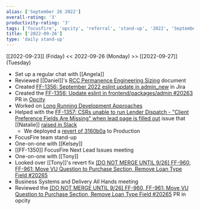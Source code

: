 ```yaml
---
alias: ['September 26 2022']
overall-rating: '3'
productivity-rating: '3'
tags: ['focusfire', 'opcity', 'referral', 'stand-up', '2022', 'September', 'Monday']
title: ['2022-09-26']
type: 'daily stand-up'
---
```

[[2022-09-23]] (Friday) << 2022-09-26 (Monday) >> [[2022-09-27]] (Tuesday)

- Set up a regular chat with [[Angela]]
- Reviewed [[Daniel]]'s [RCC Permanence Engineering Sizing](https://docs.google.com/document/d/1qbY2Li7iKzRsrgz09m9tZjPv0pbOPNlLiolwWPyBtQs/edit#heading=h.e6bpicie5fkg) document
- Created [FF-1356: September 2022 eslint update in admin_new](https://moveinc.atlassian.net/browse/FF-1356) in Jira
- Created the [FF-1356: Update eslint in frontend/packages/admin #20263](https://github.com/Opcity/opcity/pull/20263) PR in [Opcity](https://github.com/Opcity/opcity)
- Worked on [Long Running Development Approaches](https://www.notion.so/Long-Running-Development-Approaches-f95a8349aa03461b89f7d5427b644662)
- Helped with the [FF-1357: CSRs unable to run Lender Dispatch - "Client Preference Fields Are Missing" when lead page is filled out](https://moveinc.atlassian.net/browse/FF-1357) issue that [[Natalie]] [raised in Slack](https://moveinc.slack.com/archives/CAXNJ5R7W/p1664199594961669)
	- We deployed a [revert of 3160b0a](https://github.com/Opcity/opcity/commit/b82a3054bd035ae7e8dde66865008c7445ce3d62) to Production
- FocusFire team stand-up
- One-on-one with [[Kelsey]]
- [[FF-1350]] FocusFire Next Lead Issues meeting
- One-on-one with [[Tony]]
- Looked over [[Tony]]'s revert fix [ \[DO NOT MERGE UNTIL 9/26\] FF-960, FF-961: Move VU Question to Purchase Section, Remove Loan Type Field #20265](https://github.com/Opcity/opcity/pull/20265)
- Business Systems and Delivery All Hands meeting
- Reviewed the [[DO NOT MERGE UNTIL 9/26] FF-960, FF-961: Move VU Question to Purchase Section, Remove Loan Type Field #20265](https://github.com/Opcity/opcity/pull/20265) PR in opcity